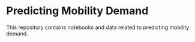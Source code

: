 # Predicting Mobility Demand

This repository contains notebooks and data related to predicting mobility demand.
